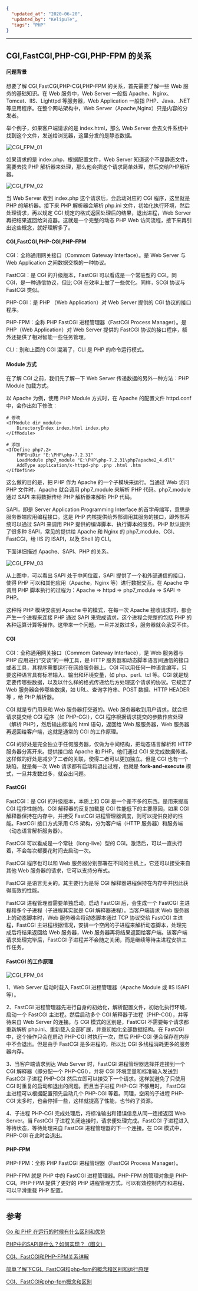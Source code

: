 ```json
{
  "updated_at": "2020-06-20",
  "updated_by": "KelipuTe",
  "tags": "PHP"
}
```

---

## CGI,FastCGI,PHP-CGI,PHP-FPM 的关系

#### 问题背景

想要了解 CGI,FastCGI,PHP-CGI,PHP-FPM 的关系，首先需要了解一些 Web 服务的基础知识。在 Web 服务中，Web Server 一般指 Apache、Nginx、Tomcat、IIS、Lighttpd 等服务器，Web Application 一般指 PHP、Java、.NET 等应用程序。在整个网站架构中，Web Server（Apache,Nginx）只是内容的分发者。

举个例子，如果客户端请求的是 index.html，那么 Web Server 会去文件系统中找到这个文件，发送给浏览器，这里分发的是静态数据。

![CGI_FPM_01](./CGI_FPM_01.png)

如果请求的是 index.php，根据配置文件，Web Server 知道这个不是静态文件，需要去找 PHP 解析器来处理，那么他会把这个请求简单处理，然后交给PHP解析器。

![CGI_FPM_02](./CGI_FPM_02.png)

当 Web Server 收到 index.php 这个请求后，会启动对应的 CGI  程序，这里就是 PHP 的解析器。接下来 PHP 解析器会解析 php.ini 文件，初始化执行环境，然后处理请求，再以规定 CGI 规定的格式返回处理后的结果，退出进程，Web Server 再把结果返回给浏览器。这就是一个完整的动态 PHP Web 访问流程，接下来再引出这些概念，就好理解多了。

#### CGI,FastCGI,PHP-CGI,PHP-FPM

CGI：全称通用网关接口（Commom Gateway Interface）。是 Web Server 与 Web Application 之间数据交换的一种协议。

FastCGI：是 CGI 的升级版本，FastCGI 可以看成是一个常驻型的 CGI。同 CGI，是一种通信协议，但比 CGI 在效率上做了一些优化。同样，SCGI 协议与 FastCGI 类似。

PHP-CGI：是 PHP （Web Application）对 Web Server 提供的 CGI 协议的接口程序。

PHP-FPM：全称 PHP FastCGI 进程管理器（FastCGI Process Manager）。是 PHP（Web Application）对 Web Server 提供的 FastCGI 协议的接口程序，额外还提供了相对智能一些任务管理。

CLI：别和上面的 CGI 混淆了，CLI 是 PHP 的命令运行模式。

#### Module 方式

在了解 CGI 之前，我们先了解一下 Web Server 传递数据的另外一种方法：PHP Module 加载方式。

以 Apache 为例，使用 PHP Module 方式时，在 Apache 的配置文件 httpd.conf 中，会作出如下修改：

```
# 修改
<IfModule dir_module>
    DirectoryIndex index.html index.php
</IfModule>

# 添加
<IfDefine php7.2>
    PHPIniDir "E:\PHP\php-7.2.31"
    LoadModule php7_module "E:\PHP\php-7.2.31\php7apache2_4.dll"
    AddType application/x-httpd-php .php .html .htm
</IfDefine>
```

这么做的目的是，把 PHP 作为 Apache 的一个子模块来运行。当通过 Web 访问 PHP 文件时，Apache 就会调用 php7_module 来解析 PHP 代码。php7_module 通过 SAPI 来将数据传给 PHP 解析器来解析 PHP 代码。

SAPI，即是 Server Application Programming Interface 的首字母缩写，意思是服务器端应用编程接口。这是 PHP 内核提供给外部调用其服务的接口，即外部系统可以通过 SAPI 来调用 PHP 提供的编译脚本、执行脚本的服务。PHP 默认提供了很多种 SAPI，常见的提供给 Apache 和 Nginx 的 php7_module、CGI、FastCGI，给 IIS 的 ISAPI，以及 Shell 的 CLI。

下面详细描述 Apache、SAPI、PHP 的关系。

![CGI_FPM_03](./CGI_FPM_03.png)

从上图中，可以看出 SAPI 处于中间位置，SAPI 提供了一个和外部通信的接口，使得 PHP 可以和其他应用（Apache，Nginx 等）进行数据交互。在 Apache 中调用 PHP 脚本执行的过程为：Apache => httpd => php7_module => SAPI => PHP。

这种将 PHP 模块安装到 Apache 中的模式，在每一次 Apache 接收请求时，都会产生一个进程来连接 PHP 通过 SAPI 来完成请求，这个进程会完整的包括 PHP 的各种运算计算等操作。这带来一个问题，一旦并发数过多，服务器就会承受不住。

#### CGI

CGI：全称通用网关接口（Commom Gateway Interface），是 Web 服务器与 PHP 应用进行“交谈”的一种工具，是 HTTP 服务器和动态脚本语言间通信的接口或者工具，其程序需要运行在网络服务器上。CGI 可以用任何一种语言编写，只要这种语言具有标准输入、输出和环境变量，如 php、perl、tcl 等。CGI 就是规定要传哪些数据，以及以什么样的格式传递给后方处理这个请求的协议。它规定了 Web 服务器会传哪些数据，如 URL、查询字符串、POST 数据、HTTP HEADER 等 ，给 PHP 解析器。

CGI 就是专门用来和 Web 服务器打交道的。Web 服务器收到用户请求，就会把请求提交给 CGI 程序（如 PHP-CGI），CGI 程序根据请求提交的参数作应处理（解析 PHP），然后输出标准的 html 语句，返回给 Web 服服务器，Web 服务器再返回给客户端，这就是通常的 CGI 的工作原理。

CGI 的好处是完全独立于任何服务器，仅做为中间结构，把动态语言解析和 HTTP 服务器分离开来。提供接口给 Apache 和 PHP。他们通过 CGI 来完成数据传递。这样做的好处是减少了二者的关联，使得二者可以更加独立。但是 CGI 也有一个缺陷，就是每一次 Web 请求都有启动和退出过程，也就是 **fork-and-execute** 模式，一旦并发数过多，就会出问题。

#### FastCGI

FastCGI：是 CGI 的升级版本，本质上和 CGI 是一个差不多的东西。是用来提高 CGI 程序性能的。CGI 解释器的反复加载是 CGI 性能低下的主要原因，如果 CGI 解释器保持在内存中，并接受 FastCGI 进程管理器调度，则可以提供良好的性能。FastCGI 接口方式采用 C/S 架构，分为客户端（HTTP 服务器）和服务端（动态语言解析服务器）。

FastCGI 可以看成是一个常驻（long-live）型的 CGI。激活后，可以一直执行着，不会每次都要花时间去启动一次。

FastCGI 程序也可以和 Web 服务器分别部署在不同的主机上，它还可以接受来自其他 Web 服务器的请求，它可以支持分布式。

FastCGI 是语言无关的。其主要行为是将 CGI 解释器进程保持在内存中并因此获得高效的性能。

FastCGI 进程管理器需要单独启动。启动 FastCGI 后，会生成一个 FastCGI 主进程和多个子进程（子进程其实就是 CGI 解释器进程）。当客户端请求 Web 服务器上的动态脚本时，Web 服务器会将动态脚本通过 TCP 协议交给 FastCGI 主进程，FastCGI 主进程根据情况，安排一个空闲的子进程来解析动态脚本，处理完成后将结果返回给 Web 服务器，Web 服务器再将结果返回给客户端。该客户端请求处理完毕后，FastCGI 子进程并不会随之关闭，而是继续等待主进程安排工作任务。

#### FastCGI 的工作原理

![CGI_FPM_04](./CGI_FPM_04.png)

1、Web Server 启动时载入 FastCGI 进程管理器（Apache Module 或 IIS ISAPI 等）。

2、FastCGI 进程管理器先进行自身的初始化，解析配置文件，初始化执行环境，启动一个 FastCGI 主进程。然后启动多个 CGI 解释器子进程（PHP-CGI），并等待来自 Web Server 的连接。与 CGI 模式的区别是，FastCGI 不需要每个请求都重新解析 php.ini、重新载入全部扩展，并重初始化全部数据结构。在 FastCGI 中，这个操作只会在启动 PHP-CGI 时执行一次，然后 PHP-CGI 便会保存在内存中不会退出。但是由于 FastCGI 是多进程的，所以比 CGI 多线程消耗更多的服务器内存。

3、当客户端请求到达 Web Server 时，FastCGI 进程管理器选择并连接到一个 CGI 解释器（即分配一个 PHP-CGI），并将 CGI 环境变量和标准输入发送到 FastCGI 子进程 PHP-CGI 然后立即可以接受下一个请求。这样就避免了只使用 CGI 时重复的启动和退出的问题。而且当子进程 PHP-CGI 不够用时， FastCGI 主进程可以根据配置预先启动几个 PHP-CGI 等着。同理，空闲的子进程 PHP-CGI 太多时，也会停掉一些，这样就提高了性能，也节约了资源。

4、子进程 PHP-CGI 完成处理后，将标准输出和错误信息从同一连接返回 Web Server。当 FastCGI 子进程关闭连接时，请求便处理完成。FastCGI 子进程进入等待状态，等待处理来自 FastCGI 进程管理器的下一个连接。在 CGI 模式中， PHP-CGI 在此时会退出。

#### PHP-FPM

PHP-FPM：全称 PHP FastCGI 进程管理器（FastCGI Process Manager）。

PHP-FPM 就是 PHP 中的 FastCGI 进程管理器。PHP-FPM 的管理对象是 PHP-CGI。PHP-FPM 提供了更好的 PHP 进程管理方式，可以有效控制内存和进程、可以平滑重载 PHP 配置。

---


## 参考

[Go 和 PHP 在运行的时候有什么区别和优势](https://learnku.com/articles/44432)

[PHP中的SAPI是什么？如何实现？（图文）](https://www.php.cn/php-weizijiaocheng-410435.html)

[CGI、FastCGI和PHP-FPM关系详解](https://www.cnblogs.com/zzx-hjl/p/10583849.html)

[简单了解下CGI、FastCGI和php-fpm的概念和区别和运行原理](https://www.cnblogs.com/wt645631686/p/8065103.html)

[CGI、FastCGI和php-fpm概念和区别](https://blog.csdn.net/IT_10/article/details/92801153)


